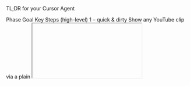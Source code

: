 TL;DR for your Cursor Agent

Phase	Goal	Key Steps (high-level)
1 – quick & dirty	Show any YouTube clip via a plain <iframe> so you can demo “something plays”.	1) Accept videoId prop.2) Render <iframe src="https://www.youtube.com/embed/${videoId}?autoplay=0&origin=${location.origin}" …/>.3) Expose width/height/full-screen props so designers can tweak sizes.
2 – proper player	Swap the iframe for the react-youtube component so you get formal event hooks, API control, autoplay, playlists, etc.	1) npm i react-youtube.2) Import YouTube and drop it in place of the iframe.3) Pass an opts object ({height, width, playerVars}) to fine-tune playback.4) Wire the event callbacks you care about (onReady, onPlay, onEnd …).

Below is the detailed play-by-play your Cursor Agent can follow.

⸻

0. Pick the package
	•	react-youtube is the mainstream, actively-downloaded React wrapper around the YouTube IFrame API (≈ 400 k installs/week; latest 10.1.0).  ￼
	•	Ignore youtube-react (largely unmaintained) unless you need a very slim bundle; and keep react-player in mind only if you want multi-provider support later.  ￼

⸻

1. Bootstrap the repo (one-time)

npx create-react-app youtube-embed-demo --template typescript   # or js if you prefer
cd youtube-embed-demo
git init && git add . && git commit -m "scaffold"

(No citation needed—general workflow.)

⸻

2. Phase 1 – quick iframe embed
	1.	Skeleton component

// src/components/IframeEmbed.tsx
export const IframeEmbed = ({
  videoId,
  title = 'YouTube video',
  width = '560',
  height = '315',
}: {
  videoId: string;
  title?: string;
  width?: string | number;
  height?: string | number;
}) => (
  <iframe
    width={width}
    height={height}
    src={`https://www.youtube.com/embed/${videoId}?autoplay=0&origin=${window.location.origin}`}
    title={title}
    allow="accelerometer; autoplay; clipboard-write; encrypted-media; gyroscope; picture-in-picture; web-share"
    allowFullScreen
    style={{ border: 0 }}
  />
);


	2.	Usage

<IframeEmbed videoId="M7lc1UVf-VE" />


	3.	Why it works – The embed/VIDEO_ID URL with optional query params (autoplay=1, loop=1, playlist=…, etc.) is the simplest officially-supported path.  ￼
	4.	Limitations
	•	No programmatic control (pause, seek, etc.).
	•	Mobile autoplay restrictions still apply.
	•	No typed event callbacks.

⸻

3. Phase 2 – upgrade to react-youtube

3.1 Install & import

npm i react-youtube         # or yarn add / pnpm add

import YouTube, { YouTubeProps } from 'react-youtube';

￼

3.2 Drop-in component

export const YouTubePlayer = ({ videoId }: { videoId: string }) => {
  const opts: YouTubeProps['opts'] = {
    height: '390',
    width: '640',
    playerVars: {
      autoplay: 0,       // 1 to start immediately (may be blocked on mobile)
      controls: 1,       // hide native controls with 0
      mute: 0,
      rel: 0,            // hide “related videos” at end
      playsinline: 1,    // iOS Safari inline
      modestbranding: 1, // less intrusive YouTube logo
    },
  };

  const onPlayerReady: YouTubeProps['onReady'] = (e) => {
    // e.target is the YT.Player instance → you can call .pauseVideo(), .seekTo(), etc.
    console.log('duration', e.target.getDuration());
  };

  return <YouTube videoId={videoId} opts={opts} onReady={onPlayerReady} />;
};

The props map straight to the IFrame API; anything not in playerVars (e.g. CSS classes) sits at the top level.  ￼

3.3 Handling events you’ll likely need

Event	Typical use
onReady	Prefetch thumbnails, store player ref.
onPlay / onPause	Toggle UI overlays, analytics.
onEnd	Autoplay next video.
onStateChange	Granular player states (YouTube.PlayerState enum exposed).

3.4 Responsive layout tip

Wrap the player in a container that keeps a 16∶9 ratio:

.player-wrapper {
  position: relative;
  padding-top: 56.25%; /* 9/16 = 0.5625 */
}
.player-wrapper iframe {
  position: absolute;
  top: 0; left: 0;
  width: 100%; height: 100%;
}

3.5 Server-side rendering gotcha (Next.js, Remix…)

react-youtube accesses window during mount. Guard with:

{typeof window !== 'undefined' && <YouTubePlayer videoId={…} />}

or use dynamic import { ssr: false } in Next.js.

⸻

4. Forward plan / extensibility
	•	Playlists & queues – Instead of a single videoId, pass opts.playerVars = { listType: 'playlist', list: 'PLAYLIST_ID' } to load full playlists.  ￼
	•	Captions & language – cc_lang_pref, cc_load_policy in playerVars.  ￼
	•	Custom controls – Use the YT.Player instance from onReady and hide default controls (controls: 0) to build your own UX.

⸻

5. Checklist for the Cursor Agent
	1.	Scaffold CRA/Next app if not already present.
	2.	Phase 1
	•	Create IframeEmbed.tsx per code above.
	•	Render it in App.tsx with any hard-coded videoId until data layer exists.
	3.	Phase 2
	•	npm i react-youtube.
	•	Replace iframe component with YouTubePlayer wrapper.
	•	Pass minimal opts first; iterate once designers decide on autoplay/branding.
	•	Expose onPlay, onPause, onEnd props to parent so analytics can hook in.
	4.	Testing – Verify: first render succeeds, autoplay obeys mobile policies, callbacks fire.
	5.	Commit & push so reviewers can pull, run npm start, and see both modes.

That’s it—your agent should be able to move from a trivial embed to a fully-controllable YouTube player without surprises.